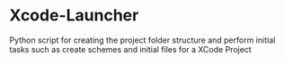 # Xcode-Launcher
Python script for creating the project folder structure and perform initial tasks such as create schemes and initial files for a XCode Project 
